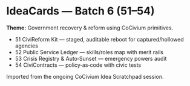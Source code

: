 <!-- status: stub; target: 150+ words -->
<!-- status: stub; target: 150+ words -->
<!-- status: stub; target: 150+ words -->
<!-- status: stub; target: 150+ words -->
# IdeaCards — Batch 6 (51–54)

**Theme:** Government recovery & reform using CoCivium primitives.

- 51 CiviReform Kit — staged, auditable reboot for captured/hollowed agencies
- 52 Public Service Ledger — skills/roles map with merit rails
- 53 Crisis Registry & Auto‑Sunset — emergency powers audit
- 54 CiviContracts — policy‑as‑code with civic tests

Imported from the ongoing CoCivium Idea Scratchpad session.




